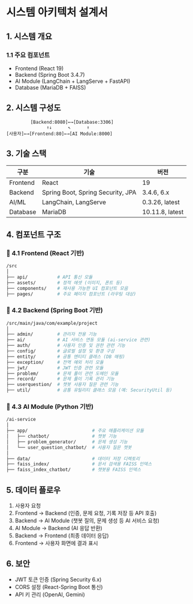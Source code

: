 # 시스템 아키텍처 설계서

## 1. 시스템 개요

### 1.1 주요 컴포넌트

- Frontend (React 19)
- Backend (Spring Boot 3.4.7)
- AI Module (LangChain + LangServe + FastAPI)
- Database (MariaDB + FAISS)

## 2. 시스템 구성도

```
         [Backend:8080]←→[Database:3306]
               ↑↓      ↖      ↑
[사용자]←→[Frontend:80]←→[AI Module:8000]
```

## 3. 기술 스택

| 구분     | 기술        | 버전    |
| -------- | ----------- | ------- |
| Frontend | React       | 19      |
| Backend  | Spring Boot, Spring Security, JPA | 3.4.6, 6.x      |
| AI/ML    | LangChain, LangServe   | 0.3.26, latest  |
| Database | MariaDB     | 10.11.8, latest |

## 4. 컴포넌트 구조

### 📂 4.1 Frontend (React 기반)

```bash
/src
│
├── api/           # API 통신 모듈
├── assets/        # 정적 에셋 (이미지, 폰트 등)
├── components/    # 재사용 가능한 UI 컴포넌트 모음
├── pages/         # 주요 페이지 컴포넌트 (라우팅 대상)
```

### 📂 4.2 Backend (Spring Boot 기반)

```bash
/src/main/java/com/example/project
│
├── admin/         # 관리자 전용 기능
├── ai/            # AI 서비스 연동 모듈 (ai-service 관련)
├── auth/          # 사용자 인증 및 권한 관련 기능
├── config/        # 글로벌 설정 및 환경 구성
├── entity/        # 공통 엔티티 클래스 (DB 매핑)
├── exception/     # 전역 예외 처리 모듈
├── jwt/           # JWT 인증 관련 모듈
├── problem/       # 문제 풀이 관련 도메인 모듈
├── record/        # 문제 풀이 기록 관리 기능
├── userquestion/  # 챗봇 사용자 질문 관련 기능
├── util/          # 공통 유틸리티 클래스 모음 (예: SecurityUtil 등)
```

### 📂 4.3 AI Module (Python 기반)

```bash
/ai-service
│
├── app/                        # 주요 애플리케이션 모듈
│   ├── chatbot/                # 챗봇 기능
│   ├── problem_generator/      # 문제 생성 기능
│   └── user_question_chatbot/  # 사용자 질문 챗봇
│
├── data/                       # 데이터 저장 디렉토리
├── faiss_index/                # 문서 검색용 FAISS 인덱스
├── faiss_index_chatbot/        # 챗봇용 FAISS 인덱스
```

## 5. 데이터 플로우

1. 사용자 요청
2. Frontend → Backend (인증, 문제 요청, 기록 저장 등 API 호출)
3. Backend → AI Module (챗봇 질의, 문제 생성 등 AI 서비스 요청)
4. AI Module → Backend (AI 응답 반환)
5. Backend → Frontend (최종 데이터 응답)
6. Frontend → 사용자 화면에 결과 표시

## 6. 보안

- JWT 토큰 인증 (Spring Security 6.x)
- CORS 설정 (React-Spring Boot 통신)
- API 키 관리 (OpenAI, Gemini)

